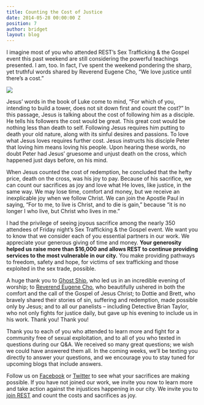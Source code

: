 ```yaml
---
title: Counting the Cost of Justice
date: 2014-05-28 00:00:00 Z
position: 7
author: bridget
layout: blog
---
```


I imagine most of you who attended REST’s Sex Trafficking & the Gospel event this past weekend are still considering the powerful teachings presented. I am, too. In fact, I’ve spent the weekend pondering the sharp, yet truthful words shared by Reverend Eugene Cho, “We love justice until there’s a cost.”

![](http://stopbuyinggirls.com/uploads/Counting-the-Cost-of-Justice.jpg)

Jesus’ words in the book of Luke come to mind, “For which of you, intending to build a tower, does not sit down first and count the cost?” In this passage, Jesus is talking about the cost of following him as a disciple. He tells his followers the cost would be great. This great cost would be nothing less than death to self. Following Jesus requires him putting to death your old nature, along with its sinful desires and passions. To love what Jesus loves requires further cost. Jesus instructs his disciple Peter that loving him means loving his people. Upon hearing these words, no doubt Peter had Jesus’ gruesome and unjust death on the cross, which happened just days before, on his mind.

When Jesus counted the cost of redemption, he concluded that the hefty price, death on the cross, was his joy to pay. Because of his sacrifice, we can count our sacrifices as joy and love what He loves, like justice, in the same way. We may lose time, comfort and money, but we receive an inexplicable joy when we follow Christ. We can join the Apostle Paul in saying, “For to me, to live is Christ, and to die is gain,” because “it is no longer I who live, but Christ who lives in me.”

I had the privilege of seeing joyous sacrifice among the nearly 350 attendees of Friday night’s Sex Trafficking & the Gospel event. We want you to know that we consider each of you essential partners in our work. We appreciate your generous giving of time and money. <b>Your generosity helped us raise more than $16,000 and allows REST to continue providing services to the most vulnerable in our city.</b> You make providing pathways to freedom, safety and hope, for victims of sex trafficking and those exploited in the sex trade, possible.

A huge thank you to [Ghost Ship](http://marshill.bandcamp.com/album/a-river-with-no-end), who led us in an incredible evening of worship; to [Reverend Eugene Cho](http://www.seattlequest.org/bio/eugene-cho), who beautifully ushered in both the comfort and the call of the Gospel of Jesus Christ; to Dottie and Brett, who bravely shared their stories of sin, suffering and redemption, made possible only by Jesus; and to all our panelists – including Detective Brian Taylor, who not only fights for justice daily, but gave up his evening to include us in his work. Thank you! Thank you!

Thank you to each of you who attended to learn more and fight for a community free of sexual exploitation, and to all of you who texted in questions during our Q&A. We received so many great questions; we wish we could have answered them all. In the coming weeks, we’ll be texting you directly to answer your questions, and we encourage you to stay tuned for upcoming blogs that include answers.

Follow us on [Facebook](https://www.facebook.com/wewantrest?ref=hl) or [Twitter](https://twitter.com/iwantrest) to see what your sacrifices are making possible. If you have not joined our work, we invite you now to learn more and take action against the injustices happening in our city. We invite you to [join REST](http://iwantrest.com/about/) and count the costs and sacrifices as joy.